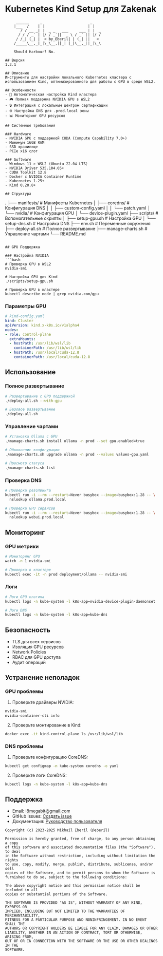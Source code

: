 # Kubernetes Kind Setup для Zakenak

```ascii
     ______     _                      _    
    |___  /    | |                    | |   
       / / __ _| |  _ _   ___     ___ | |  _
      / / / _` | |/ / _`||  _ \ / _` || |/ /
     / /_| (_| |  < by_Eberil| | (_| ||   < 
    /_____\__,_|_|\_\__,||_| |_|\__,_||_|\_\
  
    Should Harbour?	No.

## Версия
1.3.1

## Описание
Инструменты для настройки локального Kubernetes кластера с использованием Kind, оптимизированного для работы с GPU в среде WSL2.

## Особенности
- 🚀 Автоматическая настройка Kind кластера
- 🎮 Полная поддержка NVIDIA GPU в WSL2
- 🔒 Интеграция с локальным центром сертификации
- 🌐 Настройка DNS для .prod.local зоны
- 📊 Мониторинг GPU ресурсов

## Системные требования

### Hardware
- NVIDIA GPU с поддержкой CUDA (Compute Capability 7.0+)
- Минимум 16GB RAM
- SSD хранилище
- PCIe x16 слот

### Software
- Windows 11 с WSL2 (Ubuntu 22.04 LTS)
- NVIDIA Driver 535.104.05+
- CUDA Toolkit 12.8
- Docker с NVIDIA Container Runtime
- Kubernetes 1.25+
- Kind 0.20.0+

## Структура
```
.
├── manifests/                # Манифесты Kubernetes
│   ├── coredns/              # Конфигурация DNS
│   │   ├── custom-config.yaml
│   │   └── patch.yaml
│   └── nvidia/               # Конфигурация GPU
│       └── device-plugin.yaml
├── scripts/                  # Вспомогательные скрипты
│   ├── setup-gpu.sh         # Настройка GPU
│   └── setup-dns.sh         # Настройка DNS
├── env.sh                    # Переменные окружения
├── deploy-all.sh            # Полное развертывание
├── manage-charts.sh         # Управление чартами
└── README.md
```

## GPU Поддержка

### Настройка NVIDIA
```bash
# Проверка GPU в WSL2
nvidia-smi

# Настройка GPU для Kind
./scripts/setup-gpu.sh

# Проверка GPU в кластере
kubectl describe node | grep nvidia.com/gpu
```

### Параметры GPU
```yaml
# kind-config.yaml
kind: Cluster
apiVersion: kind.x-k8s.io/v1alpha4
nodes:
- role: control-plane
  extraMounts:
  - hostPath: /usr/lib/wsl/lib
	containerPath: /usr/lib/wsl/lib
  - hostPath: /usr/local/cuda-12.8
	containerPath: /usr/local/cuda-12.8
```

## Использование

### Полное развертывание
```bash
# Развертывание с GPU поддержкой
./deploy-all.sh --with-gpu

# Базовое развертывание
./deploy-all.sh
```

### Управление чартами
```bash
# Установка Ollama с GPU
./manage-charts.sh install ollama -n prod --set gpu.enabled=true

# Обновление конфигурации
./manage-charts.sh upgrade ollama -n prod --values values-gpu.yaml

# Просмотр статуса
./manage-charts.sh list
```

### Проверка DNS
```bash
# Проверка резолвинга
kubectl run -i --rm --restart=Never busybox --image=busybox:1.28 -- \
  nslookup ollama.prod.local

# Проверка GPU сервисов
kubectl run -i --rm --restart=Never busybox --image=busybox:1.28 -- \
  nslookup webui.prod.local
```

## Мониторинг

### GPU метрики
```bash
# Мониторинг GPU
watch -n 1 nvidia-smi

# Проверка в кластере
kubectl exec -it -n prod deployment/ollama -- nvidia-smi
```

### Логи
```bash
# Логи GPU плагина
kubectl logs -n kube-system -l k8s-app=nvidia-device-plugin-daemonset

# Логи DNS
kubectl logs -n kube-system -l k8s-app=kube-dns
```

## Безопасность
- TLS для всех сервисов
- Изоляция GPU ресурсов
- Network Policies
- RBAC для GPU доступа
- Аудит операций

## Устранение неполадок

### GPU проблемы
1. Проверьте драйверы NVIDIA:
```bash
nvidia-smi
nvidia-container-cli info
```

2. Проверьте монтирование в Kind:
```bash
docker exec -it kind-control-plane ls /usr/lib/wsl/lib
```

### DNS проблемы
1. Проверьте конфигурацию CoreDNS:
```bash
kubectl get configmap -n kube-system coredns -o yaml
```

2. Проверьте логи CoreDNS:
```bash
kubectl logs -n kube-system -l k8s-app=kube-dns
```

## Поддержка
- Email: i8megabit@gmail.com
- GitHub Issues: [Создать issue](https://github.com/i8megabit/zakenak/issues)
- Документация: [Руководство пользователя](../../docs/)

[def]: https://github.com/i8megabit/zakenak/releases

```plain text
Copyright (c) 2023-2025 Mikhail Eberil (@eberil)

Permission is hereby granted, free of charge, to any person obtaining a copy
of this software and associated documentation files (the "Software"), to deal
in the Software without restriction, including without limitation the rights
to use, copy, modify, merge, publish, distribute, sublicense, and/or sell
copies of the Software, and to permit persons to whom the Software is
furnished to do so, subject to the following conditions:

The above copyright notice and this permission notice shall be included in all
copies or substantial portions of the Software.

THE SOFTWARE IS PROVIDED "AS IS", WITHOUT WARRANTY OF ANY KIND, EXPRESS OR
IMPLIED, INCLUDING BUT NOT LIMITED TO THE WARRANTIES OF MERCHANTABILITY,
FITNESS FOR A PARTICULAR PURPOSE AND NONINFRINGEMENT. IN NO EVENT SHALL THE
AUTHORS OR COPYRIGHT HOLDERS BE LIABLE FOR ANY CLAIM, DAMAGES OR OTHER
LIABILITY, WHETHER IN AN ACTION OF CONTRACT, TORT OR OTHERWISE, ARISING FROM,
OUT OF OR IN CONNECTION WITH THE SOFTWARE OR THE USE OR OTHER DEALINGS IN THE
SOFTWARE.
```